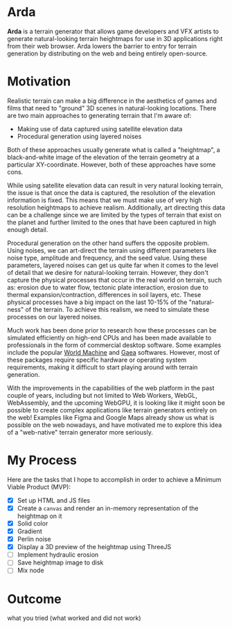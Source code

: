 # Arda

**Arda** is a terrain generator that allows game developers and VFX artists to generate natural-looking terrain heightmaps for use in 3D applications right from their web browser. Arda lowers the barrier to entry for terrain generation by distributing on the web and being entirely open-source.

# Motivation

Realistic terrain can make a big difference in the aesthetics of games and films that need to "ground" 3D scenes in natural-looking locations. There are two main approaches to generating terrain that I'm aware of:

- Making use of data captured using satellite elevation data
- Procedural generation using layered noises

Both of these approaches usually generate what is called a "heightmap", a black-and-white image of the elevation of the terrain geometry at a particular XY-coordinate. However, both of these approaches have some cons.

While using satellite elevation data can result in very natural looking terrain, the issue is that once the data is captured, the resolution of the elevation information is fixed. This means that we must make use of very high resolution heightmaps to achieve realism. Additionally, art directing this data can be a challenge since we are limited by the types of terrain that exist on the planet and further limited to the ones that have been captured in high enough detail.

Procedural generation on the other hand suffers the opposite problem. Using noises, we can art-direct the terrain using different parameters like noise type, amplitude and frequency, and the seed value. Using these parameters, layered noises can get us quite far when it comes to the level of detail that we desire for natural-looking terrain. However, they don't capture the physical processes that occur in the real world on terrain, such as: erosion due to water flow, tectonic plate interaction, erosion due to thermal expansion/contraction, differences in soil layers, etc. These physical processes have a big impact on the last 10-15% of the "natural-ness" of the terrain. To achieve this realism, we need to simulate these processes on our layered noises.

Much work has been done prior to research how these processes can be simulated efficiently on high-end CPUs and has been made available to professionals in the form of commercial desktop software. Some examples include the popular [World Machine](https://www.world-machine.com/) and [Gaea](https://quadspinner.com/) softwares. However, most of these packages require specific hardware or operating system requirements, making it difficult to start playing around with terrain generation.

With the improvements in the capabilities of the web platform in the past couple of years, including but not limited to Web Workers, WebGL, WebAssembly, and the upcoming WebGPU, it is looking like it might soon be possible to create complex applications like terrain generators entirely on the web! Examples like Figma and Google Maps already show us what is possible on the web nowadays, and have motivated me to explore this idea of a "web-native" terrain generator more seriously.

# My Process

Here are the tasks that I hope to accomplish in order to achieve a Minimum Viable Product (MVP):

- [x] Set up HTML and JS files
- [x] Create a `canvas` and render an in-memory representation of the heightmap on it
- [x] Solid color
- [x] Gradient
- [x] Perlin noise
- [x] Display a 3D preview of the heightmap using ThreeJS
- [ ] Implement hydraulic erosion
- [ ] Save heightmap image to disk
- [ ] Mix node

# Outcome

what you tried (what worked and did not work)
